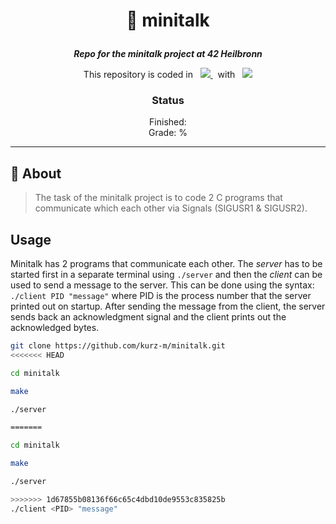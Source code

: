 <h1 align="center">
    <p>
        📓 minitalk
    </p>
</h1>

<p align="center">
    <b><i>Repo for the minitalk project at 42 Heilbronn</i></b>
</p>

<p align="center">
    This repository is coded in&nbsp&nbsp
    <a href="https://skillicons.dev">
        <img src="https://skillicons.dev/icons?i=c" />
    </a>
     &nbsp&nbspwith&nbsp&nbsp
    <a href="https://skillicons.dev">
        <img src="https://skillicons.dev/icons?i=neovim" />
    </a>
</p>

<h3 align="center">
    Status
</h3>

<p align="center">
    Finished: <br>
    Grade: %
</p>

---

## 💾 About
> The task of the minitalk project is to code 2 C programs that communicate which each other via Signals (SIGUSR1 & SIGUSR2).

## Usage
Minitalk has 2 programs that communicate each other. The _server_ has to be started first in a separate terminal using `./server`
and then the _client_ can be used to send a message to the server. This can be done using the syntax: `./client PID "message"`
where PID is the process number that the server printed out on startup. After sending the message from the client, 
the server sends back an acknowledgment signal and the client prints out the acknowledged bytes.

```bash
git clone https://github.com/kurz-m/minitalk.git
<<<<<<< HEAD
```

```bash
cd minitalk
```
```bash
make
```
```bash
./server
```
```bash
=======

cd minitalk

make

./server

>>>>>>> 1d67855b08136f66c65c4dbd10de9553c835825b
./client <PID> "message"
```

